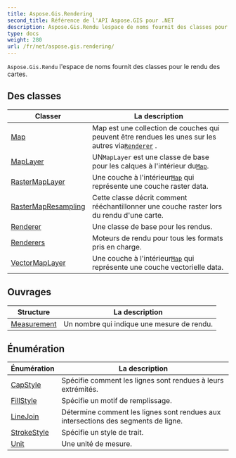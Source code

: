 ```yaml
---
title: Aspose.Gis.Rendering
second_title: Référence de l'API Aspose.GIS pour .NET
description: Aspose.Gis.Rendu lespace de noms fournit des classes pour le rendu des cartes.
type: docs
weight: 280
url: /fr/net/aspose.gis.rendering/
---
```

`Aspose.Gis.Rendu` l'espace de noms fournit des classes pour le rendu des cartes.

## Des classes

| Classer | La description |
| --- | --- |
| [Map](./map/) | Map est une collection de couches qui peuvent être rendues les unes sur les autres via[`Renderer`](../aspose.gis.rendering/renderer/) . |
| [MapLayer](./maplayer/) | UN`MapLayer` est une classe de base pour les calques à l'intérieur du[`Map`](../aspose.gis.rendering/map/). |
| [RasterMapLayer](./rastermaplayer/) | Une couche à l'intérieur[`Map`](../aspose.gis.rendering/map/) qui représente une couche raster data. |
| [RasterMapResampling](./rastermapresampling/) | Cette classe décrit comment rééchantillonner une couche raster lors du rendu d'une carte. |
| [Renderer](./renderer/) | Une classe de base pour les rendus. |
| [Renderers](./renderers/) | Moteurs de rendu pour tous les formats pris en charge. |
| [VectorMapLayer](./vectormaplayer/) | Une couche à l'intérieur[`Map`](../aspose.gis.rendering/map/) qui représente une couche vectorielle data. |
## Ouvrages

| Structure | La description |
| --- | --- |
| [Measurement](./measurement/) | Un nombre qui indique une mesure de rendu. |
## Énumération

| Énumération | La description |
| --- | --- |
| [CapStyle](./capstyle/) | Spécifie comment les lignes sont rendues à leurs extrémités. |
| [FillStyle](./fillstyle/) | Spécifie un motif de remplissage. |
| [LineJoin](./linejoin/) | Détermine comment les lignes sont rendues aux intersections des segments de ligne. |
| [StrokeStyle](./strokestyle/) | Spécifie un style de trait. |
| [Unit](./unit/) | Une unité de mesure. |


